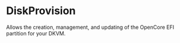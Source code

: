 # DiskProvision
Allows the creation, management, and updating of the OpenCore EFI partition for your DKVM.
